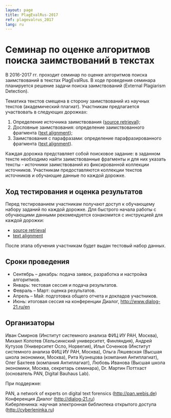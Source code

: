 ```yaml
---
layout: page
title: PlagEvalRus-2017
ref: plagevalrus_2017
lang: ru
---
```


# Семинар по оценке алгоритмов поиска заимствований в текстах

В 2016-2017 гг. проходит семинар по оценке алгоритмов поиска заимствований в текстах PlagEvalRus.
В ходе проведения семинара планируется решение задачи поиска заимствований (External Plagiarism Detection).
<!-- В качестве корпуса использовался [Paraplag](content/corpora/paraplag.html) v1. -->
Тематика текстов смещена в сторону заимствований из научных текстов (академический  плагиат).
Участникам предлагается участвовать в следующих дорожках:
1. Определение источника заимствования ([source retrieval](/content/tasks/source_retrieval.html));
2. Дословные заимствования: определение заимствованного фрагмента ([text alignment](/content/tasks/text_alignment.html));
3. Заимствования с парафразами: определение парафразированного фрагмента ([text alignment](/content/tasks/text_alignment.html)).


Каждая дорожка представляет собой поисковое задание:
в заданном тексте необходимо найти заимствованные фрагменты и для них указать тексты - источники заимствований из фиксированной коллекции источников.
Участникам предоставляются коллекции текстов источников и обучающие данные по каждой дорожке.


## Ход тестирования и оценка результатов ##

Перед тестированием участникам получают доступ к обучающему набору заданий по каждой дорожке.
Для быстрого начала работы с обучающими данными рекомендуется ознакомится с инструкцией для каждой дорожки:
- [source retrieval](/content/tasks/source_retrieval.html)
- [text alignment](/content/tasks/text_alignment.html)

После этапа обучения участникам будет выдан тестовый набор данных.


## Сроки проведения ##

* Сентябрь – декабрь: подача заявок, разработка и настройка алгоритмов.
* Январь: тестовая сессия и подача результатов.
* Февраль – Март: оценка результатов.
* Апрель – Май: подготовка общего отчета и докладов участников.
* Июнь: итоговая сессия на конференции Диалог, http://www.dialog-21.ru/en

## Организаторы ##

Иван Смирнов (Институт системного анализа ФИЦ ИУ РАН, Москва), Михаил Копотев (Хельсинкский университет, Финляндия), Андрей Кутузов (Университет Осло, Норвегия), Илья Соченков (Институт системного анализа ФИЦ ИУ РАН, Москва), Ольга Ляшевская (Высшая школа экономики, Москва), Рита Кузнецова (компания Антиплагиат), Олег Бахтеев (компания Антиплагиат), Любовь Иванова (Высшая школа экономики, Москва, секретарь семинара), Dr. Мартин Поттхаст (основатель PAN, Digital Bauhaus Lab).

При поддержке:

PAN, a network of experts on digital text forensics (http://pan.webis.de)
<br>
Конференция Диалог (http://dialog-21.ru)
<br>
Киберленинка: научная электронная библиотека открытого доступа (http://cyberleninka.ru)
